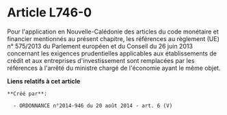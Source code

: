 # Article L746-0

Pour l'application en Nouvelle-Calédonie des articles du code monétaire et financier mentionnés au présent chapitre, les
références au règlement (UE) n° 575/2013 du Parlement européen et du Conseil du 26 juin 2013 concernant les exigences
prudentielles applicables aux établissements de crédit et aux entreprises d'investissement sont remplacées par les références
à l'arrêté du ministre chargé de l'économie ayant le même objet.

**Liens relatifs à cet article**

	**Créé par**:

	  - ORDONNANCE n°2014-946 du 20 août 2014 - art. 6 (V)
